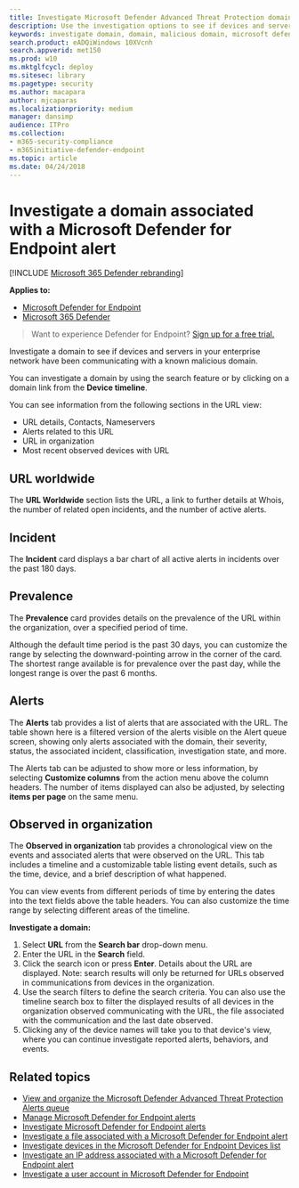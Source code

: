 ```yaml
---
title: Investigate Microsoft Defender Advanced Threat Protection domains
description: Use the investigation options to see if devices and servers have been communicating with malicious domains.
keywords: investigate domain, domain, malicious domain, microsoft defender atp, alert, URL
search.product: eADQiWindows 10XVcnh
search.appverid: met150
ms.prod: w10
ms.mktglfcycl: deploy
ms.sitesec: library
ms.pagetype: security
ms.author: macapara
author: mjcaparas
ms.localizationpriority: medium
manager: dansimp
audience: ITPro
ms.collection: 
- m365-security-compliance 
- m365initiative-defender-endpoint 
ms.topic: article
ms.date: 04/24/2018
---
```

# Investigate a domain associated with a Microsoft Defender for Endpoint alert

[!INCLUDE [Microsoft 365 Defender rebranding](../../includes/microsoft-defender.md)]


**Applies to:**
- [Microsoft Defender for Endpoint](https://go.microsoft.com/fwlink/p/?linkid=2146631)
- [Microsoft 365 Defender](https://go.microsoft.com/fwlink/?linkid=2118804)



>Want to experience Defender for Endpoint? [Sign up for a free trial.](https://www.microsoft.com/microsoft-365/windows/microsoft-defender-atp?ocid=docs-wdatp-investigatedomain-abovefoldlink) 

Investigate a domain to see if devices and servers in your enterprise network have been communicating with a known malicious domain.

You can investigate a domain by using the search feature or by clicking on a domain link from the **Device timeline**.

You can see information from the following sections in the URL view:

- URL details, Contacts, Nameservers
- Alerts related to this URL 
- URL in organization
- Most recent observed devices with URL

## URL worldwide

The **URL Worldwide** section lists the URL, a link to further details at Whois, the number of related open incidents, and the number of active alerts.

## Incident

The **Incident** card displays a bar chart of all active alerts in incidents over the past 180 days.

## Prevalence

The **Prevalence** card provides details on the prevalence of the URL within the organization, over a specified period of time.

Although the default time period is the past 30 days, you can customize the range by selecting the downward-pointing arrow in the corner of the card. The shortest range available is for prevalence over the past day, while the longest range is over the past 6 months.

## Alerts

The **Alerts** tab provides a list of alerts that are associated with the URL. The table shown here is a filtered version of the alerts visible on the Alert queue screen, showing only alerts associated with the domain, their severity, status, the associated incident, classification, investigation state, and more.

The Alerts tab can be adjusted to show more or less information, by selecting **Customize columns** from the action menu above the column headers. The number of items displayed can also be adjusted, by selecting **items per page** on the same menu.

## Observed in organization

The **Observed in organization** tab provides a chronological view on the events and associated alerts that were observed on the URL. This tab includes a timeline and a customizable table listing event details, such as the time, device, and a brief description of what happened. 

You can view events from different periods of time by entering the dates into the text fields above the table headers. You can also customize the time range by selecting different areas of the timeline.

**Investigate a domain:**

1. Select **URL** from the **Search bar** drop-down menu.
2. Enter the URL in the **Search** field.
3. Click the search icon   or press **Enter**. Details about the URL are displayed. Note: search results will only be returned for URLs observed in communications from devices in the organization.
4. Use the search filters to define the search criteria. You can also use the timeline search box to filter the displayed results of all devices in the organization observed communicating with the URL, the file associated with the communication and the last date observed.
5. Clicking any of the device names will take you to that device's view, where you can continue investigate reported alerts, behaviors, and events.

## Related topics
- [View and organize the Microsoft Defender Advanced Threat Protection Alerts queue](alerts-queue.md)
- [Manage Microsoft Defender for Endpoint alerts](manage-alerts.md)
- [Investigate Microsoft Defender for Endpoint alerts](investigate-alerts.md)
- [Investigate a file associated with a Microsoft Defender for Endpoint alert](investigate-files.md)
- [Investigate devices in the Microsoft Defender for Endpoint Devices list](investigate-machines.md)
- [Investigate an IP address associated with a Microsoft Defender for Endpoint alert](investigate-ip.md)
- [Investigate a user account in Microsoft Defender for Endpoint](investigate-user.md)
